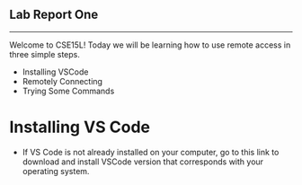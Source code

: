 ## Lab Report One
---

Welcome to CSE15L!
Today we will be learning how to use remote access in three simple steps.
* Installing VSCode 
* Remotely Connecting
* Trying Some Commands

# Installing VS Code
* If VS Code is not already installed on your computer, go to this link to download and install VSCode version that corresponds with your operating system.
